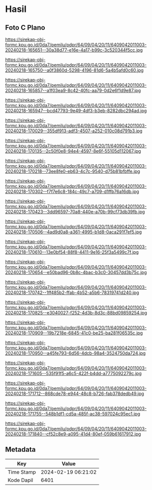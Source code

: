# Hasil

## Foto C Plano

https://sirekap-obj-formc.kpu.go.id/0da7/pemilu/pdpr/64/09/04/20/11/6409042011003-20240218-165651--30a38d77-e16e-4a17-b99c-3c520344f5cc.jpg

https://sirekap-obj-formc.kpu.go.id/0da7/pemilu/pdpr/64/09/04/20/11/6409042011003-20240218-165750--a0f3860d-5298-4196-81d6-5a4b5afd0c60.jpg

https://sirekap-obj-formc.kpu.go.id/0da7/pemilu/pdpr/64/09/04/20/11/6409042011003-20240218-165857--a1f03ea9-8c42-40fc-aa79-0d2e6f1d9e87.jpg

https://sirekap-obj-formc.kpu.go.id/0da7/pemilu/pdpr/64/09/04/20/11/6409042011003-20240218-165947--bcd47793-9e49-4df3-b3eb-8282dbc294ad.jpg

https://sirekap-obj-formc.kpu.go.id/0da7/pemilu/pdpr/64/09/04/20/11/6409042011003-20240218-170029--355df913-adf3-4507-a252-010c08d791b3.jpg

https://sirekap-obj-formc.kpu.go.id/0da7/pemilu/pdpr/64/09/04/20/11/6409042011003-20240218-170135--2c50f0e8-94e4-4597-8e6f-55105d112067.jpg

https://sirekap-obj-formc.kpu.go.id/0da7/pemilu/pdpr/64/09/04/20/11/6409042011003-20240218-170218--73ee8fe0-eb63-4c7c-9540-d75b81bfbffe.jpg

https://sirekap-obj-formc.kpu.go.id/0da7/pemilu/pdpr/64/09/04/20/11/6409042011003-20240218-170302--f7f7e6c8-184c-49c7-a709-d1ffb76a16db.jpg

https://sirekap-obj-formc.kpu.go.id/0da7/pemilu/pdpr/64/09/04/20/11/6409042011003-20240218-170423--3dd96597-70a8-440e-a70b-99cf73db39fb.jpg

https://sirekap-obj-formc.kpu.go.id/0da7/pemilu/pdpr/64/09/04/20/11/6409042011003-20240218-170506--4ad9d0a8-a361-4995-b1d8-0aca291f7ef5.jpg

https://sirekap-obj-formc.kpu.go.id/0da7/pemilu/pdpr/64/09/04/20/11/6409042011003-20240218-170610--13e0bf54-88f8-4411-9e16-25f3a5499c7f.jpg

https://sirekap-obj-formc.kpu.go.id/0da7/pemilu/pdpr/64/09/04/20/11/6409042011003-20240218-170654--e50bad96-0b8c-4bac-b3c0-30457dd3b75c.jpg

https://sirekap-obj-formc.kpu.go.id/0da7/pemilu/pdpr/64/09/04/20/11/6409042011003-20240218-170742--1ff485b2-ffab-4b52-a5b6-78319741d240.jpg

https://sirekap-obj-formc.kpu.go.id/0da7/pemilu/pdpr/64/09/04/20/11/6409042011003-20240218-170825--e3040027-f252-4d3b-8d3c-88bd09859254.jpg

https://sirekap-obj-formc.kpu.go.id/0da7/pemilu/pdpr/64/09/04/20/11/6409042011003-20240218-170909--19b7218e-6845-41c0-be25-ba281f06535c.jpg

https://sirekap-obj-formc.kpu.go.id/0da7/pemilu/pdpr/64/09/04/20/11/6409042011003-20240218-170950--a45fe793-6d56-4dcb-98a4-3524750da724.jpg

https://sirekap-obj-formc.kpu.go.id/0da7/pemilu/pdpr/64/09/04/20/11/6409042011003-20240218-171605--535f91f5-a6c5-422f-b4dd-a7775092279c.jpg

https://sirekap-obj-formc.kpu.go.id/0da7/pemilu/pdpr/64/09/04/20/11/6409042011003-20240218-171712--868cde78-e944-48c8-b726-fab378dedb49.jpg

https://sirekap-obj-formc.kpu.go.id/0da7/pemilu/pdpr/64/09/04/20/11/6409042011003-20240218-171755--548b1df1-cd5a-485f-ac38-597024c95ec1.jpg

https://sirekap-obj-formc.kpu.go.id/0da7/pemilu/pdpr/64/09/04/20/11/6409042011003-20240218-171840--cf52c8e9-a095-41d4-80ef-059b61617912.jpg


## Metadata

| Key        | Value               |
| ---------- | ------------------- |
| Time Stamp | 2024-02-19 06:21:02 |
| Kode Dapil | 6401                |



